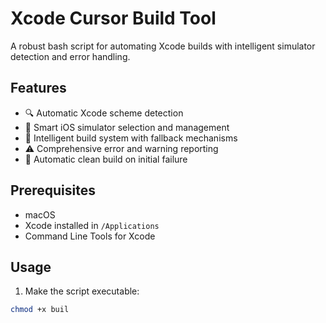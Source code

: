 # Xcode Cursor Build Tool

A robust bash script for automating Xcode builds with intelligent simulator detection and error handling.

## Features

- 🔍 Automatic Xcode scheme detection
- 📱 Smart iOS simulator selection and management
- 🔄 Intelligent build system with fallback mechanisms
- ⚠️ Comprehensive error and warning reporting
- 🧹 Automatic clean build on initial failure

## Prerequisites

- macOS
- Xcode installed in `/Applications`
- Command Line Tools for Xcode

## Usage

1. Make the script executable:

```bash
chmod +x buil